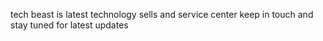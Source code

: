 tech beast is latest technology sells and service center
keep in touch and stay tuned for latest updates
